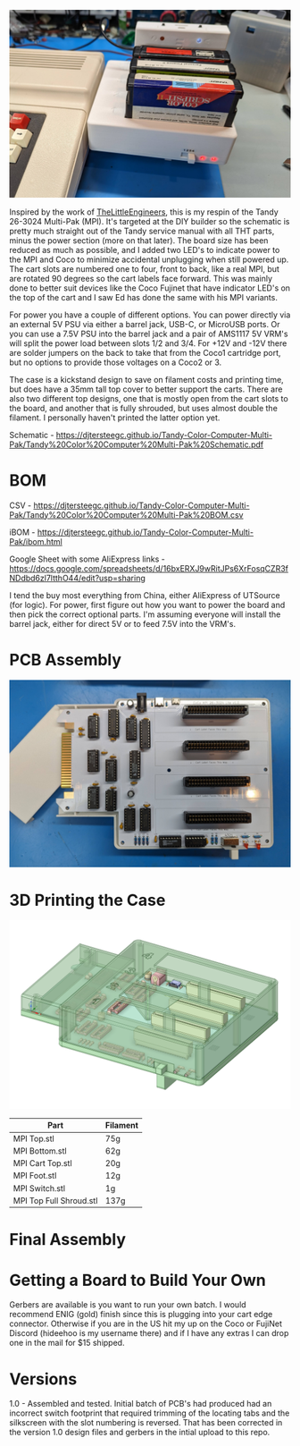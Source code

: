 ![MPI](docs/MPI.jpg)

Inspired by the work of [TheLittleEngineers](https://github.com/TheLittleEngineers/CoCoDragon-MultiPakInterface-CC-Multi-Pak_Version_1.2), this is my respin of the Tandy 26-3024 Multi-Pak (MPI).  It's targeted at the DIY builder so the schematic is pretty much straight out of the Tandy service manual with all THT parts, minus the power section (more on that later).  The board size has been reduced as much as possible, and I added two LED's to indicate power to the MPI and Coco to minimize accidental unplugging when still powered up.  The cart slots are numbered one to four, front to back, like a real MPI, but are rotated 90 degrees so the cart labels face forward.  This was mainly done to better suit devices like the Coco Fujinet that have indicator LED's on the top of the cart and I saw Ed has done the same with his MPI variants.

For power you have a couple of different options.  You can power directly via an external 5V PSU via either a barrel jack, USB-C, or MicroUSB ports.  Or you can use a 7.5V PSU into the barrel jack and a pair of AMS1117 5V VRM's will split the power load between slots 1/2 and 3/4.  For +12V and -12V there are solder jumpers on the back to take that from the Coco1 cartridge port, but no options to provide those voltages on a Coco2 or 3.

The case is a kickstand design to save on filament costs and printing time, but does have a 35mm tall top cover to better support the carts. There are also two different top designs, one that is mostly open from the cart slots to the board, and another that is fully shrouded, but uses almost double the filament.  I personally haven't printed the latter option yet.

Schematic - https://djtersteegc.github.io/Tandy-Color-Computer-Multi-Pak/Tandy%20Color%20Computer%20Multi-Pak%20Schematic.pdf

# BOM

CSV - https://djtersteegc.github.io/Tandy-Color-Computer-Multi-Pak/Tandy%20Color%20Computer%20Multi-Pak%20BOM.csv

iBOM - https://djtersteegc.github.io/Tandy-Color-Computer-Multi-Pak/ibom.html

Google Sheet with some AliExpress links - https://docs.google.com/spreadsheets/d/16bxERXJ9wRitJPs6XrFosqCZR3fNDdbd6zl7ltthO44/edit?usp=sharing

I tend the buy most everything from China, either AliExpress of UTSource (for logic). For power, first figure out how you want to power the board and then pick the correct optional parts.  I'm assuming everyone will install the barrel jack, either for direct 5V or to feed 7.5V into the VRM's.

# PCB Assembly

![MPI-PCB-Assembled.jpg](docs/MPI-PCB-Assembled.jpg)

# 3D Printing the Case

![DesignSpark](docs/DesignSpark.png)

| Part                    | Filament |
| ----------------------- | -------- |
| MPI Top.stl             | 75g      |
| MPI Bottom.stl          | 62g      |
| MPI Cart Top.stl        | 20g      |
| MPI Foot.stl            | 12g      |
| MPI Switch.stl          | 1g       |
| MPI Top Full Shroud.stl | 137g     |



# Final Assembly

# Getting a Board to Build Your Own

Gerbers are available is you want to run your own batch. I would recommend ENIG (gold) finish since this is plugging into your cart edge connector. Otherwise if you are in the US hit my up on the Coco or FujiNet Discord (hideehoo is my username there) and if I have any extras I can drop one in the mail for $15 shipped.

# Versions

1.0 - Assembled and tested.  Initial batch of PCB's had produced had an incorrect switch footprint that required trimming of the locating tabs and the silkscreen with the slot numbering is reversed.  That has been corrected in the version 1.0 design files and gerbers in the intial upload to this repo.

